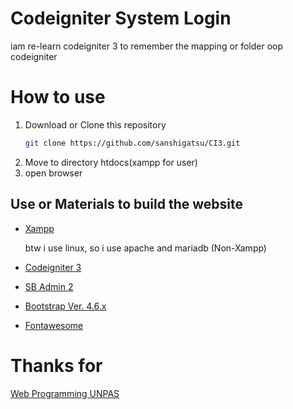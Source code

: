 # Codeigniter System Login

iam re-learn codeigniter 3 to remember the mapping or folder oop codeigniter

# How to use

1. Download or Clone this repository
   ```bash
   git clone https://github.com/sanshigatsu/CI3.git
   ```
2. Move to directory htdocs(xampp for user)
3. open browser

## Use or Materials to build the website

- [Xampp](https://www.apachefriends.org/download.html)

  btw i use linux, so i use apache and mariadb (Non-Xampp)

- [Codeigniter 3](https://www.codeigniter.com/download)
- [SB Admin 2](https://startbootstrap.com/theme/sb-admin-2)
- [Bootstrap Ver. 4.6.x](https://getbootstrap.com/docs/4.6/getting-started/download/)
- [Fontawesome](https://fontawesome.com/)

# Thanks for

[Web Programming UNPAS](https://www.youtube.com/channel/UCkXmLjEr95LVtGuIm3l2dPg)
